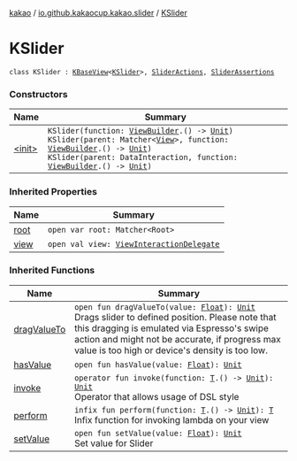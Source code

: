 [kakao](../../index.md) / [io.github.kakaocup.kakao.slider](../index.md) / [KSlider](./index.md)

# KSlider

`class KSlider : `[`KBaseView`](../../io.github.kakaocup.kakao.common.views/-k-base-view/index.md)`<`[`KSlider`](./index.md)`>, `[`SliderActions`](../-slider-actions/index.md)`, `[`SliderAssertions`](../-slider-assertions/index.md)

### Constructors

| Name | Summary |
|---|---|
| [&lt;init&gt;](-init-.md) | `KSlider(function: `[`ViewBuilder`](../../io.github.kakaocup.kakao.common.builders/-view-builder/index.md)`.() -> `[`Unit`](https://kotlinlang.org/api/latest/jvm/stdlib/kotlin/-unit/index.html)`)`<br>`KSlider(parent: Matcher<`[`View`](https://developer.android.com/reference/android/view/View.html)`>, function: `[`ViewBuilder`](../../io.github.kakaocup.kakao.common.builders/-view-builder/index.md)`.() -> `[`Unit`](https://kotlinlang.org/api/latest/jvm/stdlib/kotlin/-unit/index.html)`)`<br>`KSlider(parent: DataInteraction, function: `[`ViewBuilder`](../../io.github.kakaocup.kakao.common.builders/-view-builder/index.md)`.() -> `[`Unit`](https://kotlinlang.org/api/latest/jvm/stdlib/kotlin/-unit/index.html)`)` |

### Inherited Properties

| Name | Summary |
|---|---|
| [root](../../io.github.kakaocup.kakao.common.views/-k-base-view/root.md) | `open var root: Matcher<Root>` |
| [view](../../io.github.kakaocup.kakao.common.views/-k-base-view/view.md) | `open val view: `[`ViewInteractionDelegate`](../../io.github.kakaocup.kakao.delegate/-view-interaction-delegate/index.md) |

### Inherited Functions

| Name | Summary |
|---|---|
| [dragValueTo](../-slider-actions/drag-value-to.md) | `open fun dragValueTo(value: `[`Float`](https://kotlinlang.org/api/latest/jvm/stdlib/kotlin/-float/index.html)`): `[`Unit`](https://kotlinlang.org/api/latest/jvm/stdlib/kotlin/-unit/index.html)<br>Drags slider to defined position. Please note that this dragging is emulated via Espresso's swipe action and might not be accurate, if progress max value is too high or device's density is too low. |
| [hasValue](../-slider-assertions/has-value.md) | `open fun hasValue(value: `[`Float`](https://kotlinlang.org/api/latest/jvm/stdlib/kotlin/-float/index.html)`): `[`Unit`](https://kotlinlang.org/api/latest/jvm/stdlib/kotlin/-unit/index.html) |
| [invoke](../../io.github.kakaocup.kakao.common.views/-k-base-view/invoke.md) | `operator fun invoke(function: `[`T`](../../io.github.kakaocup.kakao.common.views/-k-base-view/index.md#T)`.() -> `[`Unit`](https://kotlinlang.org/api/latest/jvm/stdlib/kotlin/-unit/index.html)`): `[`Unit`](https://kotlinlang.org/api/latest/jvm/stdlib/kotlin/-unit/index.html)<br>Operator that allows usage of DSL style |
| [perform](../../io.github.kakaocup.kakao.common.views/-k-base-view/perform.md) | `infix fun perform(function: `[`T`](../../io.github.kakaocup.kakao.common.views/-k-base-view/index.md#T)`.() -> `[`Unit`](https://kotlinlang.org/api/latest/jvm/stdlib/kotlin/-unit/index.html)`): `[`T`](../../io.github.kakaocup.kakao.common.views/-k-base-view/index.md#T)<br>Infix function for invoking lambda on your view |
| [setValue](../-slider-actions/set-value.md) | `open fun setValue(value: `[`Float`](https://kotlinlang.org/api/latest/jvm/stdlib/kotlin/-float/index.html)`): `[`Unit`](https://kotlinlang.org/api/latest/jvm/stdlib/kotlin/-unit/index.html)<br>Set value for Slider |
